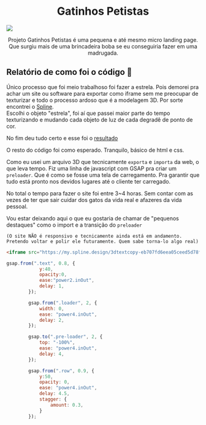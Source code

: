 <h1 align="center">Gatinhos Petistas</h1>

<img src="https://pbs.twimg.com/media/E4SMu0KWEBAwlJs?format=jpg&name=large">

<div class="section">
<p align="center">Projeto Gatinhos Petistas é uma pequena e até mesmo micro landing page. Que surgiu mais de uma brincadeira boba se eu conseguiria fazer em uma madrugada.</p>
</div>


## Relatório de como foi o código 🍜

Único processo que foi meio trabalhoso foi fazer a estrela. Pois demorei pra achar um site ou software para exportar como iframe sem me preocupar de texturizar e todo o processo ardoso que é a modelagem 3D. Por sorte encontrei o [Spline](https://spline.design/).  
Escolhi o objeto "estrela", foi aí que passei maior parte do tempo texturizando e mudando cada objeto de luz de cada degradê de ponto de cor.

No fim deu tudo certo e esse foi o [resultado](https://my.spline.design/3dtextcopy-eb707fd6eea05ceed5d78f331048a25a/)

O resto do código foi como esperado. Tranquilo, básico de html e css.

Como eu usei um arquivo 3D que tecnicamente ```exporta``` e ```importa``` da web, o que leva tempo. Fiz uma linha de javascript com GSAP pra criar um ```preloader```. Que é como se fosse uma tela de carregamento. Pra garantir que tudo está pronto nos devidos lugares até o cliente ter carregado.

No total o tempo para fazer o site foi entre 3~4 horas. Sem contar com as vezes de ter que sair cuidar dos gatos da vida real e afazeres da vida pessoal.

Vou estar deixando aqui o que eu gostaria de chamar de "pequenos destaques" como o import e a transição do ```preloader```

```(O site NÃO é responsivo e tecnicamente ainda está em andamento. Pretendo voltar e polir ele futuramente. Quem sabe torna-lo algo real)```

```html
<iframe src="https://my.spline.design/3dtextcopy-eb707fd6eea05ceed5d78f331048a25a/">

```

```js
gsap.from(".text", 0.8, {
            y:40,
            opacity:0,
            ease:"power2.inOut",
            delay: 1,
        });

        gsap.from(".loader", 2, {
            width: 0,
            ease: "power4.inOut",
            delay: 2,
        });

        gsap.to(".pre-loader", 2, {
            top: "-100%",
            ease: "power4.inOut",
            delay: 4,
        });

        gsap.from(".row", 0.9, {
            y:50,
            opacity: 0,
            ease: "power4.inOut",
            delay: 4.5,
            stagger: {
                amount: 0.3,
            }
        });
```
